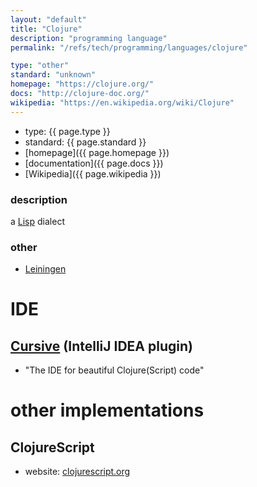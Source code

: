```yaml
---
layout: "default"
title: "Clojure"
description: "programming language"
permalink: "/refs/tech/programming/languages/clojure"

type: "other"
standard: "unknown"
homepage: "https://clojure.org/"
docs: "http://clojure-doc.org/"
wikipedia: "https://en.wikipedia.org/wiki/Clojure"
---
```


- type: {{ page.type }}
- standard: {{ page.standard }}
- [homepage]({{ page.homepage }})
- [documentation]({{ page.docs }})
- [Wikipedia]({{ page.wikipedia }})

### description

a [Lisp](lisp.md) dialect

### other

- [Leiningen](https://leiningen.org/)

# IDE

## [Cursive](https://cursive-ide.com/) (IntelliJ IDEA plugin)

- "The IDE for beautiful Clojure(Script) code"

# other implementations

## ClojureScript

- website: [clojurescript.org](https://clojurescript.org/)
